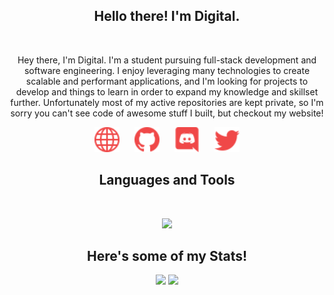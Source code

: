 <h2 align="center">
    Hello there! I'm <strong>Digital</strong>.
</h2>
&nbsp;

<p align="center">
    Hey there, I'm Digital. I'm a student pursuing full-stack development and software engineering. I enjoy leveraging many technologies to create scalable and performant applications, and I'm looking for projects to develop and things to learn in order to expand my knowledge and skillset further. Unfortunately most of my active repositories are kept private, so I'm sorry you can't see code of awesome stuff I built, but checkout my website!
</p>

<p align="center">
    <a href="https://crni.xyz/" style="text-decoration:none; margin: 0 10px;">
        <img src="./assets/icons/other/link-solid.svg/" width="40px" />
    </a>
    <a href="https://github.com/Digital39999/" style="text-decoration:none; margin: 0 10px;">
        <img src="./assets/icons/other/github-solid.svg/" width="40px" />
    </a>
    <a href="https://discord.com/invite/KxTCW2Wja8" style="text-decoration:none; margin: 0 10px;">
        <img src="./assets/icons/other/discord-solid.svg/" width="40px" />
    </a>
    <a href="https://twitter.com/Digital39999/" style="text-decoration:none; margin: 0 10px;">
        <img src="./assets/icons/other/twitter-solid.svg/" width="40px" />
    </a>
</p>

<h2 align="center">
    Languages and Tools
</h2>
&nbsp;

<p align="center">
    <a href="https://crni.xyz">
        <img src="https://skillicons.dev/icons?i=bash,powershell,cpp,go,py,ts,js,html,css,graphql,prisma,neovim,vscode,express,nodejs,remix,react,vite,sentry,redis,mongodb,postgres,rabbitmq,docker,cloudflare,netlify,github,githubactions,postman,npm,pnpm,debian,ubuntu,windows,discord,discordjs,bots,gmail&perline=7" width="" />
    </a>
</p>

<h2 align="center">
    Here's some of my Stats!
</h2>

<p align="center">
    <img src="https://digital-github-readme-stats.vercel.app/api?username=Digital39999&count_private=true&show_owner=true&show_icons=true&bg_color=0d1117&title_color=ffffff&text_color=ffffff&icon_color=f04848&hide_border=false" />
    <a href="https://wakatime.com/@Digital">
        <img src="https://github-readme-stats.vercel.app/api/wakatime?username=Digital&hide_title=true&bg_color=0d1117&title_color=ef4848&text_color=ffffff&icon_color=f04848&langs_count=6&range=all_time&hide_border=false" />
    <a/>
</p>
